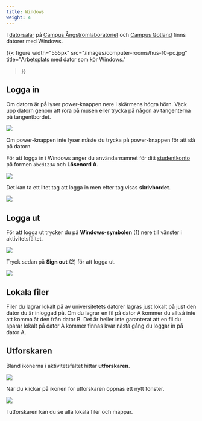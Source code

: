 ```yaml
---
title: Windows
weight: 4
---
```


I [datorsalar](computer-rooms) på [Campus Ångströmlaboratoriet][ångström] och
[Campus Gotland][gotland] finns datorer med Windows. 

[ångström]: https://www.uu.se/campus/angstromlaboratoriet

[gotland]: https://www.uu.se/campus/gotland

{{< figure 
    width="555px" 
    src="/images/computer-rooms/hus-10-pc.jpg" 
    title="Arbetsplats med dator som kör Windows." 
>}}

## Logga in 

Om datorn är på lyser power-knappen nere i skärmens högra hörn. Väck upp datorn
genom att röra på musen eller trycka på någon av tangenterna på tangentbordet.

![](/images/computer-rooms/power-button.png)

Om power-knappen inte lyser måste du trycka på power-knappen för
att slå på datorn. 

För att logga in i Windows anger du användarnamnet för ditt
[studentkonto][studentkonto] på formen `abcd1234` och **Lösenord A**.

[studentkonto]: ../preparation/#studentkonto

![](/images/linux/windows-10-login.jpg?width=444px)

Det kan ta ett litet tag att logga in men efter tag visas **skrivbordet**. 

![](/images/studenttjanster/windows/desktop.png)

## Logga ut

För att logga ut trycker du på **Windows-symbolen** (1) nere till vänster i
aktivitetsfältet. 

![](/images/studenttjanster/windows/windows-symbol.png)

Tryck sedan på **Sign out** (2) för att logga ut. 

![](/images/studenttjanster/windows/sign-out.png?width=300px)


## Lokala filer

Filer du lagrar lokalt på av universitetets datorer lagras just lokalt på just
den dator du är inloggad på. Om du lagrar en fil på dator A kommer du alltså
inte att komma åt den från dator B. Det är heller inte garanterat att en fil du
sparar lokalt på dator A kommer finnas kvar nästa gång du loggar in på dator A. 

## Utforskaren

Bland ikonerna i aktivitetsfältet hittar **utforskaren**. 

![](/images/studenttjanster/windows/taskbar-explorer.png)

När du klickar på ikonen för utforskaren öppnas ett nytt fönster. 

![](/images/studenttjanster/windows/file-explorer-1.png)

I utforskaren kan du se alla lokala filer och mappar. 
